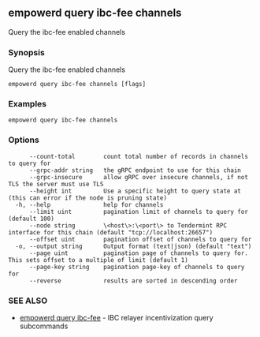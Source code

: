 ## empowerd query ibc-fee channels

Query the ibc-fee enabled channels

### Synopsis

Query the ibc-fee enabled channels

```
empowerd query ibc-fee channels [flags]
```

### Examples

```
empowerd query ibc-fee channels
```

### Options

```
      --count-total        count total number of records in channels to query for
      --grpc-addr string   the gRPC endpoint to use for this chain
      --grpc-insecure      allow gRPC over insecure channels, if not TLS the server must use TLS
      --height int         Use a specific height to query state at (this can error if the node is pruning state)
  -h, --help               help for channels
      --limit uint         pagination limit of channels to query for (default 100)
      --node string        \<host\>:\<port\> to Tendermint RPC interface for this chain (default "tcp://localhost:26657")
      --offset uint        pagination offset of channels to query for
  -o, --output string      Output format (text|json) (default "text")
      --page uint          pagination page of channels to query for. This sets offset to a multiple of limit (default 1)
      --page-key string    pagination page-key of channels to query for
      --reverse            results are sorted in descending order
```

### SEE ALSO

* [empowerd query ibc-fee](empowerd_query_ibc-fee.md)	 - IBC relayer incentivization query subcommands

